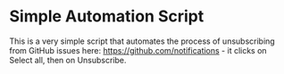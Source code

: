 # Simple Automation Script

This is a very simple script that automates the process of unsubscribing from GitHub issues here: https://github.com/notifications - it clicks on Select all, then on Unsubscribe.
